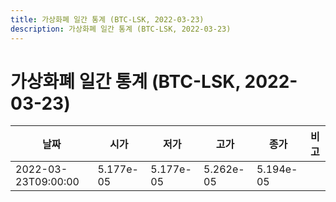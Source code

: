 ```yaml
---
title: 가상화폐 일간 통계 (BTC-LSK, 2022-03-23)
description: 가상화폐 일간 통계 (BTC-LSK, 2022-03-23)
---
```


가상화폐 일간 통계 (BTC-LSK, 2022-03-23)
===

|날짜|시가|저가|고가|종가|비고|
|--|--|--|--|--|--|
|2022-03-23T09:00:00|5.177e-05|5.177e-05|5.262e-05|5.194e-05|    |
